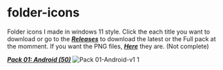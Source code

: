 # folder-icons
Folder icons I made in windows 11 style.
Click the each title you want to download or go to the [***Releases***](https://github.com/sameerasw/folder-icons/releases) to download the latest or the Full pack at the momment.
If you want the PNG files, [***Here***](https://github.com/sameerasw/folder-icons/tree/main/PNGs) they are. (Not complete)

[***Pack 01: Android (50)***](https://github.com/sameerasw/folder-icons/releases/tag/v1.1)
![Pack 01-Android-v1 1](https://user-images.githubusercontent.com/68902530/186076871-4b8e93cb-6b7f-48be-8fce-db24b4bb58e4.png)



